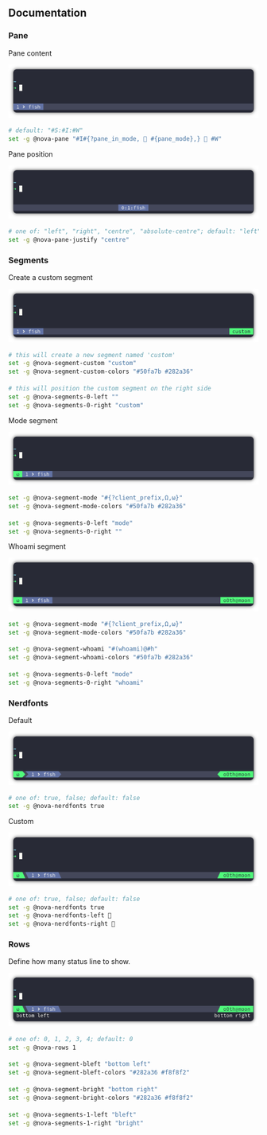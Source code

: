 ## Documentation 

### Pane

Pane content

<p align="center">
  <a><img src="assets/tmux-nova-pane.png" alt="screenshot"></a>
</p>

```bash
# default: "#S:#I:#W"
set -g @nova-pane "#I#{?pane_in_mode,  #{pane_mode},}  #W"
```

Pane position

<p align="center">
  <a><img src="assets/tmux-nova-pane-centre.png" alt="screenshot"></a>
</p>

```bash
# one of: "left", "right", "centre", "absolute-centre"; default: "left"
set -g @nova-pane-justify "centre"
```

### Segments

Create a custom segment

<p align="center">
  <a><img src="assets/tmux-nova-segment-custom.png" alt="screenshot"></a>
</p>

```bash
# this will create a new segment named 'custom'
set -g @nova-segment-custom "custom"
set -g @nova-segment-custom-colors "#50fa7b #282a36"

# this will position the custom segment on the right side
set -g @nova-segments-0-left ""
set -g @nova-segments-0-right "custom"
```

Mode segment

<p align="center">
  <a><img src="assets/tmux-nova-segment-mode.png" alt="screenshot"></a>
</p>

```bash
set -g @nova-segment-mode "#{?client_prefix,Ω,ω}"
set -g @nova-segment-mode-colors "#50fa7b #282a36"

set -g @nova-segments-0-left "mode"
set -g @nova-segments-0-right ""
```

Whoami segment

<p align="center">
  <a><img src="assets/tmux-nova-segment-whoami.png" alt="screenshot"></a>
</p>

```bash
set -g @nova-segment-mode "#{?client_prefix,Ω,ω}"
set -g @nova-segment-mode-colors "#50fa7b #282a36"

set -g @nova-segment-whoami "#(whoami)@#h"
set -g @nova-segment-whoami-colors "#50fa7b #282a36"

set -g @nova-segments-0-left "mode"
set -g @nova-segments-0-right "whoami"
```

### Nerdfonts

Default

<p align="center">
  <a><img src="assets/tmux-nova-nerdfonts.png" alt="screenshot"></a>
</p>

```bash
# one of: true, false; default: false
set -g @nova-nerdfonts true
```

Custom

<p align="center">
  <a><img src="assets/tmux-nova-nerdfonts-custom.png" alt="screenshot"></a>
</p>

```bash
# one of: true, false; default: false
set -g @nova-nerdfonts true
set -g @nova-nerdfonts-left 
set -g @nova-nerdfonts-right 
```

### Rows

Define how many status line to show.

<p align="center">
  <a><img src="assets/tmux-nova-rows.png" alt="screenshot"></a>
</p>

```bash
# one of: 0, 1, 2, 3, 4; default: 0
set -g @nova-rows 1

set -g @nova-segment-bleft "bottom left"
set -g @nova-segment-bleft-colors "#282a36 #f8f8f2"

set -g @nova-segment-bright "bottom right"
set -g @nova-segment-bright-colors "#282a36 #f8f8f2"

set -g @nova-segments-1-left "bleft"
set -g @nova-segments-1-right "bright"
```
